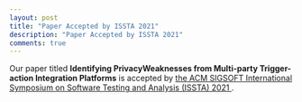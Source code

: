 ```yaml
---
layout: post
title: "Paper Accepted by ISSTA 2021"
description: "Paper Accepted by ISSTA 2021"
comments: true
---
```


Our paper titled <strong>Identifying PrivacyWeaknesses from Multi-party Trigger-action Integration Platforms</strong> is accepted by
<a href="https://conf.researchr.org/home/issta-2021/"> the ACM SIGSOFT International Symposium on Software Testing and Analysis (ISSTA) 2021 </a>. 
